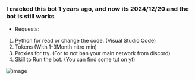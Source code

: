 ### **I cracked this bot 1 years ago, and now its 2024/12/20 and the bot is still works**

- Requests:
1. Python for read or change the code. (Visual Studio Code)
2. Tokens (With 1-3Month nitro min)
3. Proxies for try. (For to not ban your main network from discord)
4. Skill to Run the bot. (You can find some tut on yt)

![image](https://github.com/user-attachments/assets/baf112d7-7288-44c4-a28c-061aca2d33f5)

